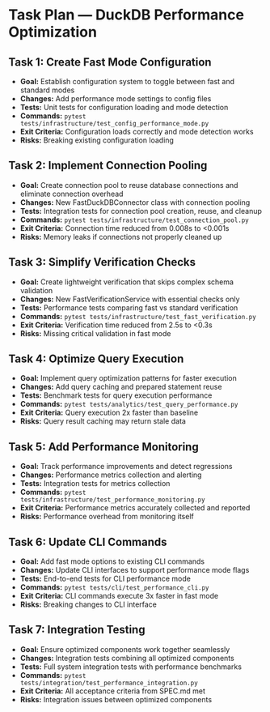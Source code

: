 # Task Plan — DuckDB Performance Optimization

## Task 1: Create Fast Mode Configuration
- **Goal:** Establish configuration system to toggle between fast and standard modes
- **Changes:** Add performance mode settings to config files
- **Tests:** Unit tests for configuration loading and mode detection
- **Commands:** `pytest tests/infrastructure/test_config_performance_mode.py`
- **Exit Criteria:** Configuration loads correctly and mode detection works
- **Risks:** Breaking existing configuration loading

## Task 2: Implement Connection Pooling
- **Goal:** Create connection pool to reuse database connections and eliminate connection overhead
- **Changes:** New FastDuckDBConnector class with connection pooling
- **Tests:** Integration tests for connection pool creation, reuse, and cleanup
- **Commands:** `pytest tests/infrastructure/test_connection_pool.py`
- **Exit Criteria:** Connection time reduced from 0.008s to <0.001s
- **Risks:** Memory leaks if connections not properly cleaned up

## Task 3: Simplify Verification Checks
- **Goal:** Create lightweight verification that skips complex schema validation
- **Changes:** New FastVerificationService with essential checks only
- **Tests:** Performance tests comparing fast vs standard verification
- **Commands:** `pytest tests/infrastructure/test_fast_verification.py`
- **Exit Criteria:** Verification time reduced from 2.5s to <0.3s
- **Risks:** Missing critical validation in fast mode

## Task 4: Optimize Query Execution
- **Goal:** Implement query optimization patterns for faster execution
- **Changes:** Add query caching and prepared statement reuse
- **Tests:** Benchmark tests for query execution performance
- **Commands:** `pytest tests/analytics/test_query_performance.py`
- **Exit Criteria:** Query execution 2x faster than baseline
- **Risks:** Query result caching may return stale data

## Task 5: Add Performance Monitoring
- **Goal:** Track performance improvements and detect regressions
- **Changes:** Performance metrics collection and alerting
- **Tests:** Integration tests for metrics collection
- **Commands:** `pytest tests/infrastructure/test_performance_monitoring.py`
- **Exit Criteria:** Performance metrics accurately collected and reported
- **Risks:** Performance overhead from monitoring itself

## Task 6: Update CLI Commands
- **Goal:** Add fast mode options to existing CLI commands
- **Changes:** Update CLI interfaces to support performance mode flags
- **Tests:** End-to-end tests for CLI performance mode
- **Commands:** `pytest tests/cli/test_performance_cli.py`
- **Exit Criteria:** CLI commands execute 3x faster in fast mode
- **Risks:** Breaking changes to CLI interface

## Task 7: Integration Testing
- **Goal:** Ensure optimized components work together seamlessly
- **Changes:** Integration tests combining all optimized components
- **Tests:** Full system integration tests with performance benchmarks
- **Commands:** `pytest tests/integration/test_performance_integration.py`
- **Exit Criteria:** All acceptance criteria from SPEC.md met
- **Risks:** Integration issues between optimized components

